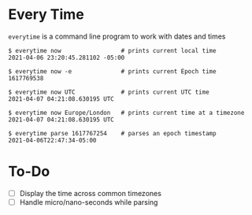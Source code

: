 # Every Time

`everytime` is a command line program to work with dates and times

```
$ everytime now                 # prints current local time
2021-04-06 23:20:45.281102 -05:00

$ everytime now -e              # prints current Epoch time
1617769538

$ everytime now UTC             # prints current UTC time
2021-04-07 04:21:08.630195 UTC

$ everytime now Europe/London   # prints current time at a timezone
2021-04-07 04:21:08.630195 UTC

$ everytime parse 1617767254    # parses an epoch timestamp
2021-04-06T22:47:34-05:00

```

# To-Do
- [ ] Display the time across common timezones
- [ ] Handle micro/nano-seconds while parsing